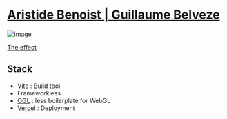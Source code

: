 # [Aristide Benoist | Guillaume Belveze](https://www.guillaumebelveze.com)

![image](https://user-images.githubusercontent.com/76962312/180651092-70675979-574c-46c2-9e7e-34767f562618.png)

[The effect](https://guillaume-belveze-aristide-benoist-effect-reproduction.vercel.app)

## Stack 

- [Vite](https://vitejs.dev) : Build tool
- Frameworkless
- [OGL](https://oframe.github.io/ogl/examples/?src=point-lighting.html) : less boilerplate for WebGL
- [Vercel](vercel.com/) : Deployment
